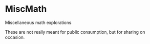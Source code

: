 # MiscMath
Miscellaneous math explorations

These are not really meant for public consumption, but for sharing on occasion.  
